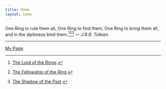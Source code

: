 ```yaml
---
title: Home
layout: home
---
```


One Ring to rule them all, One Ring to find them, One Ring to bring them all, and in the darkness bind them.[^1][^2][^3]  — *J.R.R. Tolkien*

----

[^1]: [The Lord of the Rings](https://tolkiengateway.net/wiki/The_Lord_of_the_Rings).
[^2]: [The Fellowship of the Ring](https://tolkiengateway.net/wiki/The_Fellowship_of_the_Ring).
[^3]: [The Shadow of the Past](https://tolkiengateway.net/wiki/The_Shadow_of_the_Past).

[My Page](https://me-msc.github.io/)
